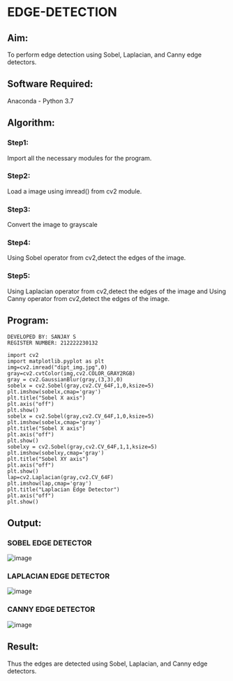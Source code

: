 # EDGE-DETECTION
## Aim:
To perform edge detection using Sobel, Laplacian, and Canny edge detectors.

## Software Required:
Anaconda - Python 3.7

## Algorithm:
### Step1:
Import all the necessary modules for the program.

### Step2:
Load a image using imread() from cv2 module.

### Step3:
Convert the image to grayscale

### Step4:
Using Sobel operator from cv2,detect the edges of the image.

### Step5:
Using Laplacian operator from cv2,detect the edges of the image and Using Canny operator from cv2,detect the edges of the image.

## Program:
```
DEVELOPED BY: SANJAY S
REGISTER NUMBER: 212222230132
```
```
import cv2
import matplotlib.pyplot as plt
img=cv2.imread("dipt_img.jpg",0)
gray=cv2.cvtColor(img,cv2.COLOR_GRAY2RGB)
gray = cv2.GaussianBlur(gray,(3,3),0)
sobelx = cv2.Sobel(gray,cv2.CV_64F,1,0,ksize=5)
plt.imshow(sobelx,cmap='gray')
plt.title("Sobel X axis")
plt.axis("off")
plt.show()
sobelx = cv2.Sobel(gray,cv2.CV_64F,1,0,ksize=5)
plt.imshow(sobelx,cmap='gray')
plt.title("Sobel X axis")
plt.axis("off")
plt.show()
sobelxy = cv2.Sobel(gray,cv2.CV_64F,1,1,ksize=5)
plt.imshow(sobelxy,cmap='gray')
plt.title("Sobel XY axis")
plt.axis("off")
plt.show()
lap=cv2.Laplacian(gray,cv2.CV_64F)
plt.imshow(lap,cmap='gray')
plt.title("Laplacian Edge Detector")
plt.axis("off")
plt.show()
```
## Output:
### SOBEL EDGE DETECTOR

![image](https://github.com/user-attachments/assets/cc793e44-2a9f-47b5-a91b-6f027a0b1599)


### LAPLACIAN EDGE DETECTOR
![image](https://github.com/user-attachments/assets/67d773ea-a691-482d-b660-4bcd2fa6a08c)




### CANNY EDGE DETECTOR
![image](https://github.com/user-attachments/assets/b005eb93-e544-4d98-9779-fa68e6396b84)


## Result:
Thus the edges are detected using Sobel, Laplacian, and Canny edge detectors.

